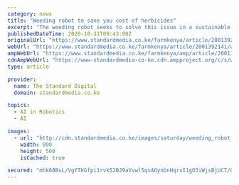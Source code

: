 ```yaml
---
category: news
title: "Weeding robot to save you cost of herbicides"
excerpt: "The weeding robot seeks to solve this issue in a sustainable manner. With your unique knowledge, strengths and skills set, what unique role did each of you play in this invention? Kenneth: Since we are both Mechatronic Engineers our skill sets are similar."
publishedDateTime: 2020-10-31T09:43:00Z
originalUrl: "https://www.standardmedia.co.ke/farmkenya/article/2001392141/weeding-robot-to-save-you-cost-of-herbicides"
webUrl: "https://www.standardmedia.co.ke/farmkenya/article/2001392141/weeding-robot-to-save-you-cost-of-herbicides"
ampWebUrl: "https://www.standardmedia.co.ke/farmkenya/amp/article/2001392141/weeding-robot-to-save-you-cost-of-herbicides"
cdnAmpWebUrl: "https://www-standardmedia-co-ke.cdn.ampproject.org/c/s/www.standardmedia.co.ke/farmkenya/amp/article/2001392141/weeding-robot-to-save-you-cost-of-herbicides"
type: article

provider:
  name: The Standard Digital
  domain: standardmedia.co.ke

topics:
  - AI in Robotics
  - AI

images:
  - url: "http://cdn.standardmedia.co.ke/images/saturday/weeding_robot_to_sav5f9d1a187f7f2.jpg"
    width: 800
    height: 500
    isCached: true

secured: "mhk68BvL/VgYTKGfpi1rvk52BJ9aVvwl5qsAOynbnHqrxI1gO3iWjsBjUCT/OCAfywnCReTgzq2PNep5xZCZc2QuzKHvJWAbRu6fog6LAh6b04dPpp/HK4kYbu8X1RWWsZ3FxqxVBvxd53UpFeIviBL1Es4p6YvC8hri7YcKEsOdW1cFelNIGiggs0D45tjX8tU7PSXazOhpetwcumOmxPgVwL9QSpt6+VUoJ5ljpstX48iD7x7Rjh7F88MVKuOfpH0Am77g/v8ho6XvABji+yBcJswE+8GCU1OE2RDVqyxAeZFw2Bw7h+3Dr/CWz0ajHlkrBB+lA3zY/dZgjYGRPlSgflNQCB6ZeGq9omaziCY=;uICMUjZm00RfzMcz5Qzm9Q=="
---
```


